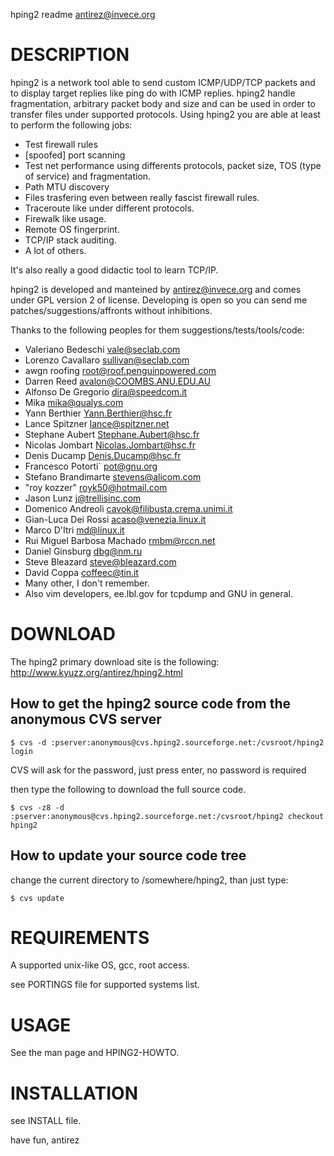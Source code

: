 hping2 readme
antirez@invece.org

DESCRIPTION
===========

hping2 is a network tool able to send custom ICMP/UDP/TCP	packets and to display target replies like ping do with	ICMP replies. hping2 handle fragmentation, arbitrary packet	body and size and can be used in order to transfer files under supported protocols. Using hping2 you are able at least to perform the following jobs:
- Test firewall rules
- \[spoofed\] port scanning
- Test net performance using differents protocols, packet size, TOS (type of service) and fragmentation.
- Path MTU discovery
- Files trasfering even between really fascist firewall rules.
- Traceroute like under different protocols.
- Firewalk like usage.
- Remote OS fingerprint.
- TCP/IP stack auditing.
- A lot of others.

It's also really a good didactic tool to learn TCP/IP.

hping2 is developed and manteined by antirez@invece.org and comes under GPL version 2 of license. Developing is open so you can send me patches/suggestions/affronts without inhibitions.

Thanks to the following peoples for them suggestions/tests/tools/code:

- Valeriano Bedeschi	<vale@seclab.com>
- Lorenzo Cavallaro	<sullivan@seclab.com>
- awgn roofing		<root@roof.penguinpowered.com>
- Darren Reed		<avalon@COOMBS.ANU.EDU.AU>
- Alfonso De Gregorio	<dira@speedcom.it>
- Mika			<mika@qualys.com>
- Yann Berthier		<Yann.Berthier@hsc.fr>
- Lance Spitzner		<lance@spitzner.net>
- Stephane Aubert		<Stephane.Aubert@hsc.fr>
- Nicolas Jombart		<Nicolas.Jombart@hsc.fr>
- Denis Ducamp		<Denis.Ducamp@hsc.fr>
- Francesco Potorti`	<pot@gnu.org>
- Stefano Brandimarte	<stevens@alicom.com>
- "roy kozzer"		<royk50@hotmail.com>
- Jason Lunz		<j@trellisinc.com>
- Domenico Andreoli	<cavok@filibusta.crema.unimi.it>
- Gian-Luca Dei Rossi	<acaso@venezia.linux.it>
- Marco D'Itri		<md@linux.it>
- Rui Miguel Barbosa Machado <rmbm@rccn.net>
- Daniel Ginsburg		<dbg@nm.ru>
- Steve Bleazard		<steve@bleazard.com>
- David Coppa		<coffeec@tin.it>
- Many other, I don't remember.
- Also vim developers, ee.lbl.gov for tcpdump and GNU in general.

DOWNLOAD
========

The hping2 primary download site is the following: http://www.kyuzz.org/antirez/hping2.html

How to get the hping2 source code from the anonymous CVS server
----------------------------------------------------------------

`$ cvs -d :pserver:anonymous@cvs.hping2.sourceforge.net:/cvsroot/hping2 login`

CVS will ask for the password, just press enter, no password is required

then type the following to download the full source code.

`$ cvs -z8 -d :pserver:anonymous@cvs.hping2.sourceforge.net:/cvsroot/hping2 checkout hping2`

How to update your source code tree
-----------------------------------

change the current directory to /somewhere/hping2, than just type:

`$ cvs update`

REQUIREMENTS
============

A supported unix-like OS, gcc, root access.

see PORTINGS file for supported systems list.

USAGE
=====

See the man page and HPING2-HOWTO.

INSTALLATION
============

see INSTALL file.

have fun,
antirez
